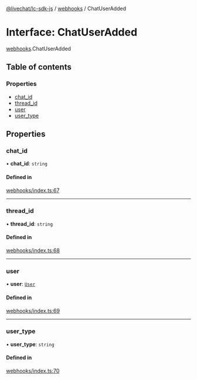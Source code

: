 [@livechat/lc-sdk-js](../README.md) / [webhooks](../modules/webhooks.md) / ChatUserAdded

# Interface: ChatUserAdded

[webhooks](../modules/webhooks.md).ChatUserAdded

## Table of contents

### Properties

- [chat\_id](webhooks.ChatUserAdded.md#chat_id)
- [thread\_id](webhooks.ChatUserAdded.md#thread_id)
- [user](webhooks.ChatUserAdded.md#user)
- [user\_type](webhooks.ChatUserAdded.md#user_type)

## Properties

### chat\_id

• **chat\_id**: `string`

#### Defined in

[webhooks/index.ts:67](https://github.com/livechat/lc-sdk-js/blob/4da1eb6/src/webhooks/index.ts#L67)

___

### thread\_id

• **thread\_id**: `string`

#### Defined in

[webhooks/index.ts:68](https://github.com/livechat/lc-sdk-js/blob/4da1eb6/src/webhooks/index.ts#L68)

___

### user

• **user**: [`User`](../modules/agent_structures.md#user)

#### Defined in

[webhooks/index.ts:69](https://github.com/livechat/lc-sdk-js/blob/4da1eb6/src/webhooks/index.ts#L69)

___

### user\_type

• **user\_type**: `string`

#### Defined in

[webhooks/index.ts:70](https://github.com/livechat/lc-sdk-js/blob/4da1eb6/src/webhooks/index.ts#L70)

